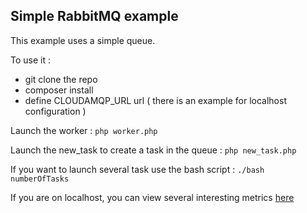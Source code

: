 ## Simple RabbitMQ example

This example uses a simple queue.

To use it :

* git clone the repo
* composer install
* define CLOUDAMQP_URL url ( there is an example for localhost configuration )

Launch the worker : `php worker.php`

Launch the new_task to create a task in the queue : `php new_task.php`

If you want to launch several task use the bash script : `./bash numberOfTasks`

If you are on localhost, you can view several interesting metrics [here](localhost:15672)
